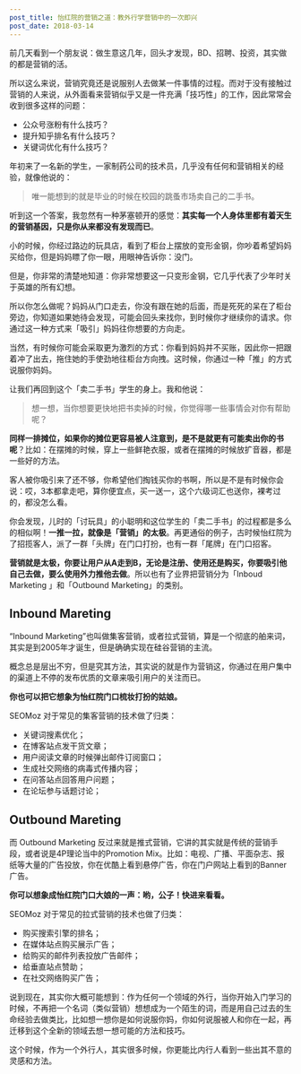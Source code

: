 ```yaml
---
post_title: 怡红院的营销之道：教外行学营销中的一次即兴
post_date: 2018-03-14
---
```


前几天看到一个朋友说：做生意这几年，回头才发现，BD、招聘、投资，其实做的都是营销的活。

所以这么来说，营销究竟还是说服别人去做某一件事情的过程。而对于没有接触过营销的人来说，从外面看来营销似乎又是一件充满「技巧性」的工作，因此常常会收到很多这样的问题：

- 公众号涨粉有什么技巧？
- 提升知乎排名有什么技巧？
- 关键词优化有什么技巧？

年初来了一名新的学生，一家制药公司的技术员，几乎没有任何和营销相关的经验，就像他说的：

> 唯一能想到的就是毕业的时候在校园的跳蚤市场卖自己的二手书。

听到这一个答案，我忽然有一种茅塞顿开的感觉：**其实每一个人身体里都有着天生的营销基因，只是你从来都没有发现而已**。

小的时候，你经过路边的玩具店，看到了柜台上摆放的变形金钢，你吵着希望妈妈买给你，但是妈妈瞟了你一眼，用眼神告诉你：没门。

但是，你非常的清楚地知道：你非常想要这一只变形金钢，它几乎代表了少年时关于英雄的所有幻想。

所以你怎么做呢？妈妈从门口走去，你没有跟在她的后面，而是死死的呆在了柜台旁边，你知道如果她待会发现，可能会回头来找你，到时候你才继续你的请求。你通过这一种方式来「吸引」妈妈往你想要的方向走。

当然，有时候你可能会采取更为激烈的方式：你看到妈妈并不买账，因此你一把跟着冲了出去，拖住她的手使劲地往柜台方向拽。这时候，你通过一种「推」的方式说服你妈妈。

让我们再回到这个「卖二手书」学生的身上。我和他说：

> 想一想，当你想要更快地把书卖掉的时候，你觉得哪一些事情会对你有帮助呢？

**同样一排摊位，如果你的摊位更容易被人注意到，是不是就更有可能卖出你的书呢**？比如：在摆摊的时候，穿上一些鲜艳衣服，或者在摆摊的时候放扩音器，都是一些好的方法。

客人被你吸引来了还不够，你希望他们掏钱买你的书啊，所以是不是有时候你会说：哎，3本都拿走吧，算你便宜点，买一送一，这个六级词汇也送你，裸考过的，都没怎么看。

你会发现，儿时的「讨玩具」的小聪明和这位学生的「卖二手书」的过程都是多么的相似啊！**一推一拉，就像是「营销」的太极**。再更通俗的例子，古时候怡红院为了招揽客人，派了一群「头牌」在门口打扮，也有一群「尾牌」在门口招客。

**营销就是太极，你要让用户从A走到B，无论是注册、使用还是购买，你要吸引他自己去做，要么使用外力推他去做**。所以也有了业界把营销分为「Inboud Marketing 」和「Outbound Marketing」的类别。

## Inbound Mareting

“Inbound Marketing”也叫做集客营销，或者拉式营销，算是一个彻底的舶来词，其实是到2005年才诞生，但是确确实现在硅谷营销的主流。

概念总是层出不穷，但是究其方法，其实说的就是作为营销这，你通过在用户集中的渠道上不停的发布优质的文章来吸引用户的关注而已。

**你也可以把它想象为怡红院门口梳妆打扮的姑娘。**

SEOMoz 对于常见的集客营销的技术做了归类：

- 关键词搜素优化；
- 在博客站点发干货文章；
- 用户阅读文章的时候弹出邮件订阅窗口；
- 生成社交网络的病毒式传播内容；
- 在问答站点回答用户问题；
- 在论坛参与话题讨论；

## Outbound Mareting

而 Outbound Marketing 反过来就是推式营销，它讲的其实就是传统的营销手段，或者说是4P理论当中的Promotion Mix。比如：电视、广播、平面杂志、报纸等大量的广告投放，你在优酷上看到悬停广告，你在门户网站上看到的Banner广告。

**你可以想象成怡红院门口大娘的一声：哟，公子！快进来看看。**

SEOMoz 对于常见的拉式营销的技术也做了归类：

- 购买搜索引擎的排名；
- 在媒体站点购买展示广告；
- 给购买的邮件列表投放广告邮件；
- 给垂直站点赞助；
- 在社交网络购买广告；

说到现在，其实你大概可能想到：作为任何一个领域的外行，当你开始入门学习的时候，不再把一个名词（类似营销）想想成为一个陌生的词，而是用自己过去的生命经验去做类比，比如想一想你是如何说服你妈，你如何说服被人和你在一起，再迁移到这个全新的领域去想一想可能的方法和技巧。

这个时候，作为一个外行人，其实很多时候，你更能比内行人看到一些出其不意的灵感和方法。